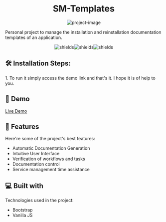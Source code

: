 <h1 align="center" id="title">SM-Templates</h1>

<p align="center"><img src="https://socialify.git.ci/stally-ortega/SM-Templates/image?font=Source+Code+Pro&amp;language=1&amp;name=1&amp;pattern=Transparent&amp;theme=Dark" alt="project-image"></p>

<p id="description">Personal project to manage the installation and reinstallation documentation templates of an application.</p>

<p align="center"><img src="https://img.shields.io/badge/Icons-Font_Awesome-darkcyan?style=plastic" alt="shields"><img src="https://img.shields.io/badge/Bootstrap-5.3.2-blue?style=plastic" alt="shields"><img src="https://img.shields.io/badge/Crypto_Js-4.2.0-yellow?style=plastic" alt="shields"></p>


<h2>🛠️ Installation Steps:</h2>

<p>1. To run it simply access the demo link and that's it. I hope it is of help to you.</p>

<h2>🚀 Demo</h2>

[Live Demo](https://stally-ortega.github.io/SM-Templates/)
  
  
<h2>🧐 Features</h2>

Here're some of the project's best features:

*   Automatic Documentation Generation
*   Intuitive User Interface
*   Verification of workflows and tasks
*   Documentation control
*   Service management time assistance

  
  
<h2>💻 Built with</h2>

Technologies used in the project:

*   Bootstrap
*   Vanilla JS
